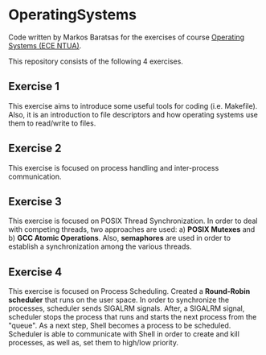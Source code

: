 # OperatingSystems

Code written by Markos Baratsas for the exercises of course [Operating Systems (ECE NTUA)](http://www.cslab.ece.ntua.gr/courses/os/).

This repository consists of the following 4 exercises.

## Exercise 1

This exercise aims to introduce some useful tools for coding (i.e. Makefile). Also, it is an introduction to file descriptors and how operating systems use them to read/write to files.

## Exercise 2

This exercise is focused on process handling and inter-process communication.

## Exercise 3

This exercise is focused on POSIX Thread Synchronization. In order to deal with competing threads, two approaches are used: a) **POSIX Mutexes** and b) **GCC Atomic Operations**.
Also, **semaphores** are used in order to establish a synchronization among the various threads.

## Exercise 4

This exercise is focused on Process Scheduling. Created a **Round-Robin scheduler** that runs on the user space. In order to synchronize the processes, scheduler sends SIGALRM signals. After, a SIGALRM signal, scheduler stops the process that runs and starts the next process from the "queue".
As a next step, Shell becomes a process to be scheduled. Scheduler is able to communicate with Shell in order to create and kill processes, as well as, set them to high/low priority.
